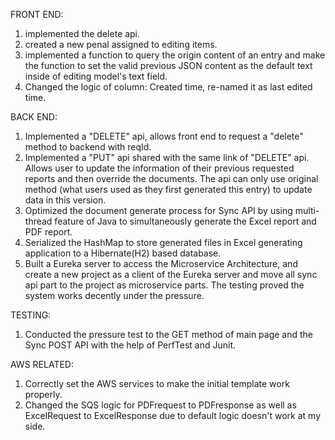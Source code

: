 FRONT END:
1. implemented the delete api.
2. created a new penal assigned to editing items.
3. implemented a function to query the origin content of an entry and make the function to set the valid previous JSON content as the default text inside of editing model's text field.
4. Changed the logic of column: Created time, re-named it as last edited time.

BACK END:
1. Implemented a "DELETE" api, allows front end to request a "delete" method to backend with reqId.
2. Implemented a "PUT" api shared with the same link of "DELETE" api. Allows user to update the information of their previous requested reports and then override the documents. The api can only use original method (what users used as they first generated this entry) to update data in this version.
3. Optimized the document generate process for Sync API by using multi-thread feature of Java to simultaneously generate the Excel report and PDF report.
4. Serialized the HashMap to store generated files in Excel generating application to a Hibernate(H2) based database.
5. Built a Eureka server to access the Microservice Architecture, and create a new project as a client of the Eureka server and move all sync api part to the project as microservice parts. The testing proved the system works decently under the pressure. 

TESTING:
1. Conducted the pressure test to the GET method of main page and the Sync POST API with the help of PerfTest and Junit.

AWS RELATED:
1. Correctly set the AWS services to make the initial template work properly.
2. Changed the SQS logic for PDFrequest to PDFresponse as well as ExcelRequest to ExcelResponse due to default logic doesn't work at my side.

